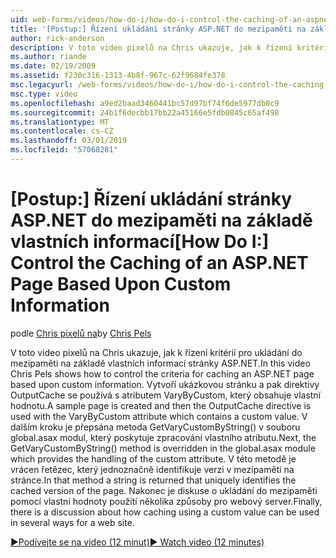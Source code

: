 ```yaml
---
uid: web-forms/videos/how-do-i/how-do-i-control-the-caching-of-an-aspnet-page-based-upon-custom-information
title: '[Postup:] Řízení ukládání stránky ASP.NET do mezipaměti na základě vlastních informací | Dokumentace Microsoftu'
author: rick-anderson
description: V toto video pixelů na Chris ukazuje, jak k řízení kritérií pro ukládání do mezipaměti na základě vlastních informací stránky ASP.NET. Vytvoří ukázkovou stránku a pak O...
ms.author: riande
ms.date: 02/19/2009
ms.assetid: f230c316-1313-4b8f-967c-62f9684fe378
msc.legacyurl: /web-forms/videos/how-do-i/how-do-i-control-the-caching-of-an-aspnet-page-based-upon-custom-information
msc.type: video
ms.openlocfilehash: a9ed2baad3460441bc57d97bf74f6de5977db0c9
ms.sourcegitcommit: 24b1f6decbb17bb22a45166e5fdb0845c65af498
ms.translationtype: MT
ms.contentlocale: cs-CZ
ms.lasthandoff: 03/01/2019
ms.locfileid: "57068281"
---
```

<a name="how-do-i-control-the-caching-of-an-aspnet-page-based-upon-custom-information"></a><span data-ttu-id="b3ab7-104">[Postup:] Řízení ukládání stránky ASP.NET do mezipaměti na základě vlastních informací</span><span class="sxs-lookup"><span data-stu-id="b3ab7-104">[How Do I:] Control the Caching of an ASP.NET Page Based Upon Custom Information</span></span>
====================
<span data-ttu-id="b3ab7-105">podle [Chris pixelů na](https://twitter.com/chrispels)</span><span class="sxs-lookup"><span data-stu-id="b3ab7-105">by [Chris Pels](https://twitter.com/chrispels)</span></span>

<span data-ttu-id="b3ab7-106">V toto video pixelů na Chris ukazuje, jak k řízení kritérií pro ukládání do mezipaměti na základě vlastních informací stránky ASP.NET.</span><span class="sxs-lookup"><span data-stu-id="b3ab7-106">In this video Chris Pels shows how to control the criteria for caching an ASP.NET page based upon custom information.</span></span> <span data-ttu-id="b3ab7-107">Vytvoří ukázkovou stránku a pak direktivy OutputCache se používá s atributem VaryByCustom, který obsahuje vlastní hodnotu.</span><span class="sxs-lookup"><span data-stu-id="b3ab7-107">A sample page is created and then the OutputCache directive is used with the VaryByCustom attribute which contains a custom value.</span></span> <span data-ttu-id="b3ab7-108">V dalším kroku je přepsána metoda GetVaryCustomByString() v souboru global.asax modul, který poskytuje zpracování vlastního atributu.</span><span class="sxs-lookup"><span data-stu-id="b3ab7-108">Next, the GetVaryCustomByString() method is overridden in the global.asax module which provides the handling of the custom attribute.</span></span> <span data-ttu-id="b3ab7-109">V této metodě je vrácen řetězec, který jednoznačně identifikuje verzi v mezipaměti na stránce.</span><span class="sxs-lookup"><span data-stu-id="b3ab7-109">In that method a string is returned that uniquely identifies the cached version of the page.</span></span> <span data-ttu-id="b3ab7-110">Nakonec je diskuse o ukládání do mezipaměti pomocí vlastní hodnoty použití několika způsoby pro webový server.</span><span class="sxs-lookup"><span data-stu-id="b3ab7-110">Finally, there is a discussion about how caching using a custom value can be used in several ways for a web site.</span></span>

[<span data-ttu-id="b3ab7-111">&#9654;Podívejte se na video (12 minut)</span><span class="sxs-lookup"><span data-stu-id="b3ab7-111">&#9654; Watch video (12 minutes)</span></span>](https://channel9.msdn.com/Blogs/ASP-NET-Site-Videos/how-do-i-control-the-caching-of-an-aspnet-page-based-upon-custom-information)
